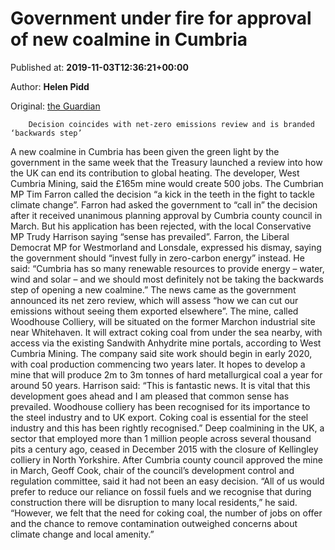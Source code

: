 
# Government under fire for approval of new coalmine in Cumbria

Published at: **2019-11-03T12:36:21+00:00**

Author: **Helen Pidd**

Original: [the Guardian](https://www.theguardian.com/uk-news/2019/nov/03/government-under-fire-after-approval-of-new-coal-mine-in-cumbria)


        Decision coincides with net-zero emissions review and is branded ‘backwards step’
      
A new coalmine in Cumbria has been given the green light by the government in the same week that the Treasury launched a review into how the UK can end its contribution to global heating.
The developer, West Cumbria Mining, said the £165m mine would create 500 jobs.
The Cumbrian MP Tim Farron called the decision “a kick in the teeth in the fight to tackle climate change”.
Farron had asked the government to “call in” the decision after it received unanimous planning approval by Cumbria county council in March.
But his application has been rejected, with the local Conservative MP Trudy Harrison saying “sense has prevailed”.
Farron, the Liberal Democrat MP for Westmorland and Lonsdale, expressed his dismay, saying the government should “invest fully in zero-carbon energy” instead.
He said: “Cumbria has so many renewable resources to provide energy – water, wind and solar – and we should most definitely not be taking the backwards step of opening a new coalmine.”
The news came as the government announced its net zero review, which will assess “how we can cut our emissions without seeing them exported elsewhere”.
The mine, called Woodhouse Colliery, will be situated on the former Marchon industrial site near Whitehaven. It will extract coking coal from under the sea nearby, with access via the existing Sandwith Anhydrite mine portals, according to West Cumbria Mining.
The company said site work should begin in early 2020, with coal production commencing two years later. It hopes to develop a mine that will produce 2m to 3m tonnes of hard metallurgical coal a year for around 50 years.
Harrison said: “This is fantastic news. It is vital that this development goes ahead and I am pleased that common sense has prevailed. Woodhouse colliery has been recognised for its importance to the steel industry and to UK export. Coking coal is essential for the steel industry and this has been rightly recognised.”
Deep coalmining in the UK, a sector that employed more than 1 million people across several thousand pits a century ago, ceased in December 2015 with the closure of Kellingley colliery in North Yorkshire.
After Cumbria county council approved the mine in March, Geoff Cook, chair of the council’s development control and regulation committee, said it had not been an easy decision.
“All of us would prefer to reduce our reliance on fossil fuels and we recognise that during construction there will be disruption to many local residents,” he said.
“However, we felt that the need for coking coal, the number of jobs on offer and the chance to remove contamination outweighed concerns about climate change and local amenity.”
